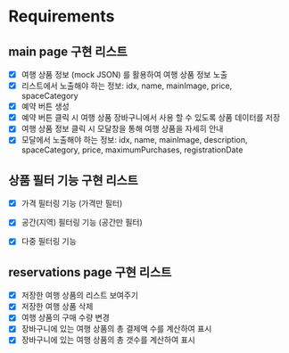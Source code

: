 # Requirements
## main page 구현 리스트
- [x] 여행 상품 정보 (mock JSON) 를 활용하여 여행 상품 정보 노출
- [x] 리스트에서 노출해야 하는 정보: idx, name, mainImage, price, spaceCategory
- [x] 예약 버튼 생성
- [x] 예약 버튼 클릭 시 여행 상품 장바구니에서 사용 할 수 있도록 상품 데이터를 저장
- [x] 여행 상품 정보 클릭 시 모달창을 통해 여행 상품을 자세히 안내
- [x] 모달에서 노출해야 하는 정보: idx, name, mainImage, description, spaceCategory, price, maximumPurchases, registrationDate

## 상품 필터 기능 구현 리스트
- [x] 가격 필터링 기능 (가격만 필터)
- [x] 공간(지역) 필터링 기능 (공간만 필터)
- [x] 다중 필터링 기능


## reservations page 구현 리스트
- [x] 저장한 여행 상품의 리스트 보여주기
- [x] 저장한 여행 상품 삭제
- [x] 여행 상품의 구매 수량 변경
- [x] 장바구니에 있는 여행 상품의 총 결제액 수를 계산하여 표시
- [x] 장바구니에 있는 여행 상품의 총 갯수를 계산하여 표시
